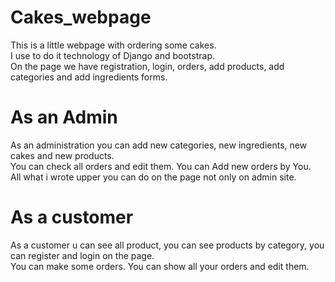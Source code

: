 # Cakes_webpage
This is a little webpage with ordering some cakes. <br/>
I use to do it technology of Django and bootstrap. <br/>
On the page we have registration, login, orders, add products, add categories and add ingredients forms. 

# As an Admin 
 As an administration you can add new categories, new ingredients, new cakes and new products. <br/>
 You can check all orders and edit them. You can Add new orders by You. <br/>
 All what i wrote upper you can do on the page not only on admin site. <br/>
 
 
 # As a customer
 As a customer u can see all product, you can see  products by category, you can register and login on the page. <br/>
 You can make some orders. You can show all your orders and edit them. 
